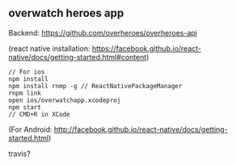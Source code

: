
## overwatch heroes app

Backend: https://github.com/overheroes/overheroes-api

(react native installation:
 https://facebook.github.io/react-native/docs/getting-started.html#content)

```
// For ios
npm install
npm install rnmp -g // ReactNativePackageManager
rnpm link
open ios/overwatchapp.xcodeproj
npm start
// CMD+R in XCode
```
(For Android: http://facebook.github.io/react-native/docs/getting-started.html)

travis?

